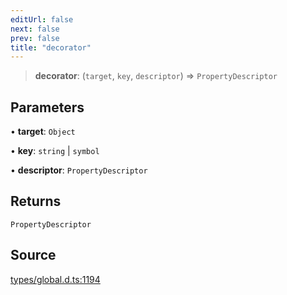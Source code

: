 ```yaml
---
editUrl: false
next: false
prev: false
title: "decorator"
---
```


> **decorator**: (`target`, `key`, `descriptor`) => `PropertyDescriptor`

## Parameters

• **target**: `Object`

• **key**: `string` \| `symbol`

• **descriptor**: `PropertyDescriptor`

## Returns

`PropertyDescriptor`

## Source

[types/global.d.ts:1194](https://github.com/algorandfoundation/tealscript/blob/e015f8b0/types/global.d.ts#L1194)
